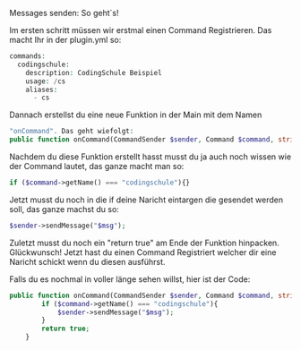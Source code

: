 Messages senden: So geht´s!

Im ersten schritt müssen wir erstmal einen Command Registrieren. Das macht Ihr in der plugin.yml so:
```php
commands:
  codingschule:
    description: CodingSchule Beispiel
    usage: /cs
    aliases:
      - cs
```

Dannach erstellst du eine neue Funktion in der Main mit dem Namen
```php
"onCommand". Das geht wiefolgt:
public function onCommand(CommandSender $sender, Command $command, string $label, array $args): bool{}
```

Nachdem du diese Funktion erstellt hasst musst du ja auch noch wissen wie der Command lautet, das ganze macht man so:
```php
if ($command->getName() === "codingschule"){}
```

Jetzt musst du noch in die if deine Naricht eintargen die gesendet werden soll, das ganze machst du so:
```php
$sender->sendMessage("$msg");
```

Zuletzt musst du noch ein "return true" am Ende der Funktion hinpacken. 
Glückwunsch! Jetzt hast du einen Command Registriert welcher dir eine Naricht schickt wenn du diesen ausführst.

Falls du es nochmal in voller länge sehen willst, hier ist der Code:
```php
public function onCommand(CommandSender $sender, Command $command, string $label, array $args): bool{
        if ($command->getName() === "codingschule"){
            $sender->sendMessage("$msg");
        }
        return true;
    }
 ```
